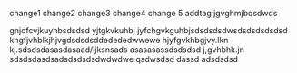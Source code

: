 change1
change2
change3
change4
change 5
addtag
jgvghmjbqsdwds

gnjdfcvjkuyhbsdsdsd
yjtgkvkuhbj
jyfchgvkguhbjsdsdsdsdwsdsdsdsdsdsd
khgfjvhblkjhjvgdsdsdsddedededwwewe
hjyfgvkhbgjvy.lkn kj.sdsdsdasasdasaad/ljksnsads
asasasassdsdsdsd
j,gvhbhk.jn
sdsdsdasdsadsdsdsdsdwdwdwe
qsdwsdsd
dassd
adsdsdsd
